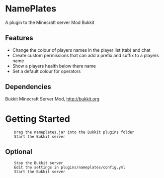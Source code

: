 NamePlates
=======================================
A plugin to the Minecraft server Mod Bukkit

Features
--------

 * Change the colour of players names in the player list (tab) and chat
 * Create custom permissions that can add a prefix and suffix to a players name
 * Show a players health below there name
 * Set a default colour for operators

Dependencies
------------
Bukkit Minecraft Server Mod, http://bukkit.org

Getting Started
===============

		Drag the nameplates.jar into the Bukkit plugins folder
		Start the Bukkit server

Optional
--------
		Stop the Bukkit server
		Edit the settings in plugins/nameplates/config.yml
		Start the Bukkit server

